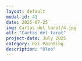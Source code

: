 ```yaml
---
layout: default
modal-id: 41
date: 2025-07-25
img: Cartas del tarot/4.jpg
alt: "Cartas del tarot"
project-date: July 2025
category: Oil Painting
description: "Oleo"
---
```

